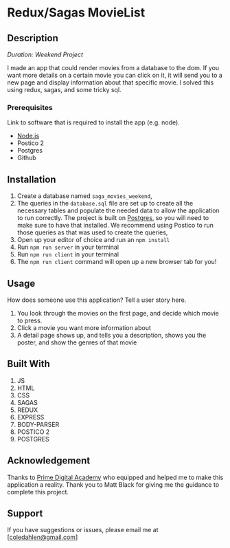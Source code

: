 # Redux/Sagas MovieList

## Description

_Duration: Weekend Project_

I made an app that could render movies from a database to the dom. If you want more details on a certain movie you can click on it, it will send you to a new page and display information about that specific movie. I solved this using redux, sagas, and some tricky sql.

### Prerequisites

Link to software that is required to install the app (e.g. node).

- [Node.js](https://nodejs.org/en/)
- Postico 2
- Postgres
- Github

## Installation
1. Create a database named `saga_movies_weekend`,
2. The queries in the `database.sql` file are set up to create all the necessary tables and populate the needed data to allow the application to run correctly. The project is built on [Postgres](https://www.postgresql.org/download/), so you will need to make sure to have that installed. We recommend using Postico to run those queries as that was used to create the queries, 
3. Open up your editor of choice and run an `npm install`
4. Run `npm run server` in your terminal
5. Run `npm run client` in your terminal
6. The `npm run client` command will open up a new browser tab for you!

## Usage
How does someone use this application? Tell a user story here.

1. You look through the movies on the first page, and decide which movie to press.
2. Click a movie you want more information about
3. A detail page shows up, and tells you a description, shows you the poster, and show the genres of that movie


## Built With

1. JS
2. HTML 
3. CSS
4. SAGAS
5. REDUX
6. EXPRESS
7. BODY-PARSER
8. POSTICO 2
9. POSTGRES

## Acknowledgement
Thanks to [Prime Digital Academy](www.primeacademy.io) who equipped and helped me to make this application a reality. Thank you to Matt Black for giving me the guidance to complete this project.

## Support
If you have suggestions or issues, please email me at [coledahlen@gmail.com]